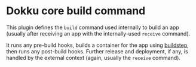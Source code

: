 # Dokku core build command

This plugin defines the `build` command used internally to build an app
(usually after receiving an app with the internally-used `receive` command).

It runs any pre-build hooks, builds a container for the app using
[buildstep][], then runs any post-build hooks. Further release and deployment,
if any, is handled by the external context (again, usually the `receive`
command).

[buildstep]: https://github.com/progrium/buildstep

